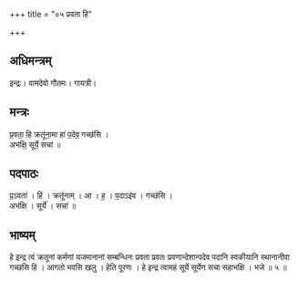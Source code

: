 +++
title = "०५ प्रवता हि"

+++
## अधिमन्त्रम्
इन्द्रः। वामदेवो गौतमः। गायत्री।

## मन्त्रः
प्र॒वता॒ हि क्रतू॑ना॒मा हा॑ प॒देव॒ गच्छ॑सि ।  
अभ॑क्षि॒ सूर्ये॒ सचा॑ ॥

## पदपाठः
प्र॒ऽवता॑ । हि । क्रतू॑नाम् । आ । ह॒ । प॒दाऽइ॑व । गच्छ॑सि ।  
अभ॑क्षि । सूर्ये॑ । सचा॑ ॥

## भाष्यम्
हे इन्द्र त्वं क्रतूनां कर्मणां यजमानानां सम्बन्धिनः प्रवता प्रवतः प्रवणान्देशान्पदेव पदानि स्वकीयानि स्थानानीवा गच्छसि हि । आगतो भवसि खलु । हेति पूरणः । हे इन्द्र त्वामहं सूर्ये सूर्येण सचा सहाभक्षि । भजे ॥ ५ ॥